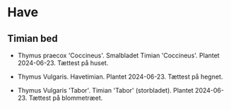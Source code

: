 # Have

## Timian bed
- Thymus praecox 'Coccineus'. Smalbladet Timian 'Coccineus'. Plantet 2024-06-23. Tættest på huset.

- Thymus Vulgaris. Havetimian. Plantet 2024-06-23. Tættest på hegnet.

- Thymus Vulgaris 'Tabor'. Timian 'Tabor' (storbladet). Plantet 2024-06-23. Tættest på blommetræet.
